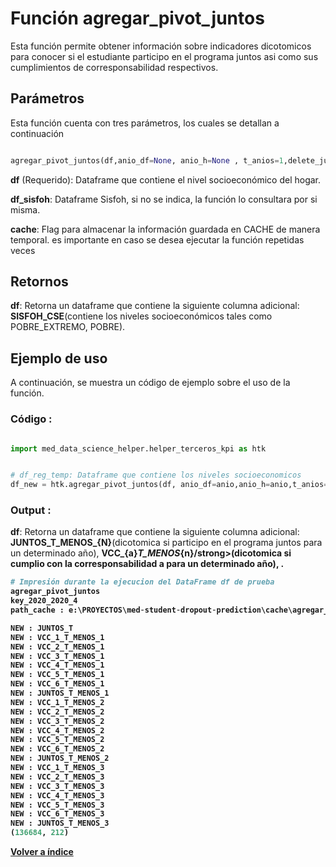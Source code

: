 Función **agregar_pivot_juntos**
==============================
<p1> Esta función permite obtener información sobre indicadores dicotomicos para conocer si el estudiante participo en el programa juntos asi como sus cumplimientos de corresponsabilidad respectivos.</p1>

**<h2>Parámetros</h2>**

<p> Esta función cuenta con tres parámetros, los cuales se detallan a continuación</p>

```Python

agregar_pivot_juntos(df,anio_df=None, anio_h=None , t_anios=1,delete_juntos_t_vcc=False, cache=False):

```
<p1><strong>df</strong> (Requerido): Dataframe que contiene el nivel socioeconómico del hogar.</p1>

<p1><strong>df_sisfoh</strong>: Dataframe Sisfoh, si no se indica, la función lo consultara por si misma.</p1>

<p1><strong>cache</strong>: Flag para almacenar la información guardada en CACHE de manera temporal. es importante en caso se desea ejecutar la función repetidas veces</p1>

**<h2>Retornos</h2>**

<p1><strong>df</strong>: Retorna un dataframe que contiene la siguiente columna adicional: <strong>SISFOH_CSE</strong>(contiene los niveles socioeconómicos tales como POBRE_EXTREMO, POBRE).</p1>

<p1> </p1>

**<h2>Ejemplo de uso</h2>**
<p1> A continuación, se muestra un código de ejemplo sobre el uso de la función.</p1>


**<h3>Código :</h3>**
```Python

import med_data_science_helper.helper_terceros_kpi as htk


# df_reg_temp: Dataframe que contiene los niveles socioeconomicos
df_new = htk.agregar_pivot_juntos(df, anio_df=anio,anio_h=anio,t_anios=4,delete_juntos_t_vcc=True,cache=True)

```

**<h3>Output :</h3>**

<p1><strong>df</strong>: Retorna un dataframe que contiene la siguiente columna adicional: <strong>JUNTOS_T_MENOS_{N}</strong>(dicotomica si participo en el programa juntos para un determinado año), <strong>VCC_{a}_T_MENOS_{n}/strong>(dicotomica si cumplio con la corresponsabilidad a para un determinado año), .</p1>


```Python
# Impresión durante la ejecucion del DataFrame df de prueba
agregar_pivot_juntos
key_2020_2020_4
path_cache : e:\PROYECTOS\med-student-dropout-prediction\cache\agregar_pivot_juntos.h5

NEW : JUNTOS_T
NEW : VCC_1_T_MENOS_1
NEW : VCC_2_T_MENOS_1
NEW : VCC_3_T_MENOS_1
NEW : VCC_4_T_MENOS_1
NEW : VCC_5_T_MENOS_1
NEW : VCC_6_T_MENOS_1
NEW : JUNTOS_T_MENOS_1
NEW : VCC_1_T_MENOS_2
NEW : VCC_2_T_MENOS_2
NEW : VCC_3_T_MENOS_2
NEW : VCC_4_T_MENOS_2
NEW : VCC_5_T_MENOS_2
NEW : VCC_6_T_MENOS_2
NEW : JUNTOS_T_MENOS_2
NEW : VCC_1_T_MENOS_3
NEW : VCC_2_T_MENOS_3
NEW : VCC_3_T_MENOS_3
NEW : VCC_4_T_MENOS_3
NEW : VCC_5_T_MENOS_3
NEW : VCC_6_T_MENOS_3
NEW : JUNTOS_T_MENOS_3
(136684, 212)

```

[Volver a índice](../../docsPrincipal.md ) $~~~~~~~~~~~~~~~~~~~~~~~~~~~~~~~~~~~~~~~~~~~~~~~~~~~~~~~~~~~~~~~~~~~~~~~~~~~~~~~~~~~~~~~~~~~~~~~~~~~~~~~~~~~~~~~~~~~~~~~~~~~~~~~~~~~~~~~~~~~~~~~~~~~~~~~~~~~~~~~$ 
